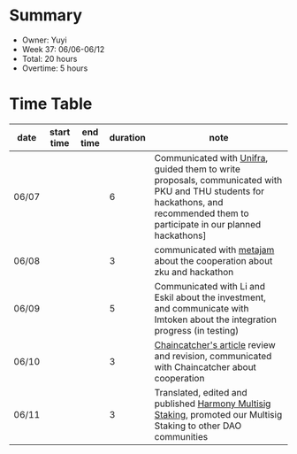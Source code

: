 # Summary
* Owner: Yuyi
* Week 37: 06/06-06/12
* Total: 20 hours
* Overtime: 5 hours

# Time Table
| date  | start time  | end time | duration  |  note |
|---|---|---|---|---|
| 06/07 |   |   | 6 | Communicated with [Unifra](https://console.unifra.io/login), guided them to write proposals, communicated with PKU and THU students for hackathons, and recommended them to participate in our planned hackathons]
| 06/08 |   |   | 3 | communicated with [metajam](https://www.metajam.studio/) about the cooperation about zku and hackathon  |
| 06/09 |   |   | 5 | Communicated with Li and Eskil about the investment, and communicate with Imtoken about the integration progress (in testing)  |
| 06/10 |   |   | 3 |  [Chaincatcher's article](https://www.chaincatcher.com/article/2075364) review and revision, communicated with Chaincatcher about cooperation |
| 06/11 |   |   | 3 | Translated, edited and published [Harmony Multisig Staking](https://mp.weixin.qq.com/s/RXZMEYKhBX-ThXesOYPDAg), promoted our Multisig Staking to other DAO communities  |
